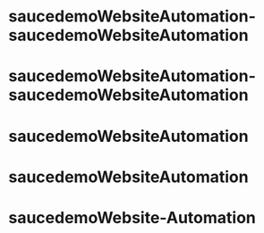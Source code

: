 # saucedemoWebsiteAutomation-saucedemoWebsiteAutomation
# saucedemoWebsiteAutomation-saucedemoWebsiteAutomation
# saucedemoWebsiteAutomation
# saucedemoWebsiteAutomation
# saucedemoWebsite-Automation
